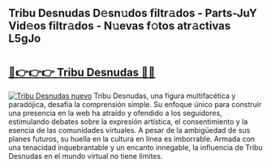## Tribu Desnudas D𝚎sn𝚞dos filtr𝚊dos - Parts-JuY Vid𝚎os filtr𝚊dos - N𝚞evas f𝚘tos atr𝚊ctivas L5gJo

# <h2><a href="http://mbblkz4.tromn.icu/?c=Tribu+Desnudas">🔗👉👉👉 Tribu Desnudas 🔗🔗</a></h2>

[![Tribu Desnudas nuevo](https://i.imgur.com/pEAQMta.gif)](http://mbblkz4.tromn.icu/?c=Tribu+Desnudas)
Tribu Desnudas, una figura multifacética y paradójica, desafía la comprensión simple. Su enfoque único para construir una presencia en la web ha atraído y ofendido a los seguidores, estimulando debates sobre la expresión artística, el consentimiento y la esencia de las comunidades virtuales. A pesar de la ambigüedad de sus planes futuros, su huella en la cultura en línea es imborrable. Armada con una tenacidad inquebrantable y un encanto innegable, la influencia de Tribu Desnudas en el mundo virtual no tiene límites.
